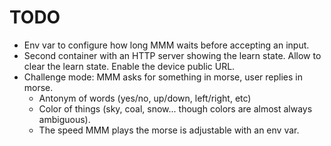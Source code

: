 # TODO

* Env var to configure how long MMM waits before accepting an input.
* Second container with an HTTP server showing the learn state. Allow to clear
  the learn state. Enable the device public URL.
* Challenge mode: MMM asks for something in morse, user replies in morse.
    * Antonym of words (yes/no, up/down, left/right, etc)
    * Color of things (sky, coal, snow... though colors are almost always
      ambiguous).
    * The speed MMM plays the morse is adjustable with an env var.
